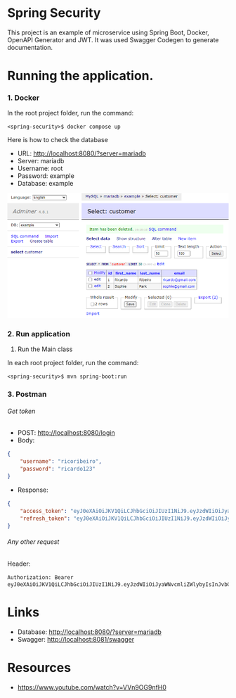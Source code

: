 # Spring Security

This project is an example of microservice using Spring Boot, Docker, OpenAPI Generator and JWT. It was used Swagger Codegen to generate documentation.

# Running the application.

### 1. Docker

In the root project folder, run the command:

```shell
<spring-security>$ docker compose up
```

Here is how to check the database

- URL: [http://localhost:8080/?server=mariadb](http://localhost:8080/?server=mariadb)
- Server: mariadb
- Username: root
- Password: example
- Database: example

![Table Customer](files/MariaDB01.png)

### 2. Run application

1. Run the Main class

In each root project folder, run the command:

```shell
<spring-security>$ mvn spring-boot:run
```

### 3. Postman

###### Get token

- POST: [http://localhost:8080/login](http://localhost:8080/login)
- Body:
```json
{
    "username": "ricoribeiro",
    "password": "ricardo123"
}
```
- Response:
```json
{
    "access_token": "eyJ0eXAiOiJKV1QiLCJhbGciOiJIUzI1NiJ9.eyJzdWIiOiJyaWNvcmliZWlybyIsInJvbGVzIjpbIkRFViIsIlFBIl0sImlzcyI6Imh0dHA6Ly9sb2NhbGhvc3Q6ODA4MS9sb2dpbiIsImV4cCI6MTY1MzE2NTM3N30.2U4GLTMmkvqyjCvxwBbdfOwf1aIgb_GyzAuJlxvACCk",
    "refresh_token": "eyJ0eXAiOiJKV1QiLCJhbGciOiJIUzI1NiJ9.eyJzdWIiOiJyaWNvcmliZWlybyIsInJvbGVzIjpbIkRFViIsIlFBIl0sImlzcyI6Imh0dHA6Ly9sb2NhbGhvc3Q6ODA4MS9sb2dpbiIsImV4cCI6MTY1MzE2NTM3N30.2U4GLTMmkvqyjCvxwBbdfOwf1aIgb_GyzAuJlxvACCk"
}
```

###### Any other request

Header:
```properties
Authorization: Bearer eyJ0eXAiOiJKV1QiLCJhbGciOiJIUzI1NiJ9.eyJzdWIiOiJyaWNvcmliZWlybyIsInJvbGVzIjpbIkRFViIsIlFBIl0sImlzcyI6Imh0dHA6Ly9sb2NhbGhvc3Q6ODA4MS9sb2dpbiIsImV4cCI6MTY1MzE2NTM3N30.2U4GLTMmkvqyjCvxwBbdfOwf1aIgb_GyzAuJlxvACCk
```

# Links

- Database: [http://localhost:8080/?server=mariadb](http://localhost:8080/?server=mariadb)
- Swagger: [http://localhost:8081/swagger](http://localhost:8081/swagger)

# Resources

- https://www.youtube.com/watch?v=VVn9OG9nfH0
